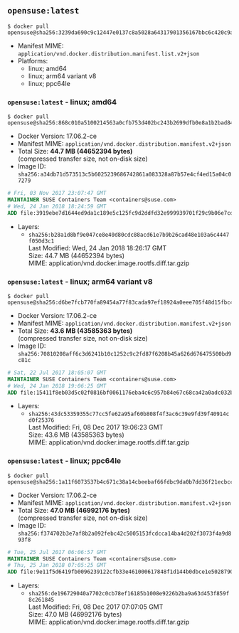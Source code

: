 ## `opensuse:latest`

```console
$ docker pull opensuse@sha256:3239da690c9c12447e0137c8a5028a64317901356167bbc6c420c9a697e1f8e0
```

-	Manifest MIME: `application/vnd.docker.distribution.manifest.list.v2+json`
-	Platforms:
	-	linux; amd64
	-	linux; arm64 variant v8
	-	linux; ppc64le

### `opensuse:latest` - linux; amd64

```console
$ docker pull opensuse@sha256:868c010a5100214563a0cfb753d402bc243b2699dfb0e8a1b2bad842d5afbf19
```

-	Docker Version: 17.06.2-ce
-	Manifest MIME: `application/vnd.docker.distribution.manifest.v2+json`
-	Total Size: **44.7 MB (44652394 bytes)**  
	(compressed transfer size, not on-disk size)
-	Image ID: `sha256:a34db71d573513c5b6025239686742861a083328a87b57e4cf4ed15a04c07279`

```dockerfile
# Fri, 03 Nov 2017 23:07:47 GMT
MAINTAINER SUSE Containers Team <containers@suse.com>
# Wed, 24 Jan 2018 18:24:59 GMT
ADD file:3919ebe7d1644ed9da1c189e5c125fc9d2ddfd32e999939701f29c9b06e7cd9c in / 
```

-	Layers:
	-	`sha256:b28a1d8bf9e047ce8e40d80cdc88acd61e7b9b26cad48e103a6c4447f050d3c1`  
		Last Modified: Wed, 24 Jan 2018 18:26:17 GMT  
		Size: 44.7 MB (44652394 bytes)  
		MIME: application/vnd.docker.image.rootfs.diff.tar.gzip

### `opensuse:latest` - linux; arm64 variant v8

```console
$ docker pull opensuse@sha256:d6be7fcb770fa89454a77f83cada97ef18924a0eee705f48d15fbc42e17dea83
```

-	Docker Version: 17.06.2-ce
-	Manifest MIME: `application/vnd.docker.distribution.manifest.v2+json`
-	Total Size: **43.6 MB (43585363 bytes)**  
	(compressed transfer size, not on-disk size)
-	Image ID: `sha256:70810208aff6c3d6241b10c1252c9c2fd87f6208b45a626d676475500bd9c81c`

```dockerfile
# Sat, 22 Jul 2017 18:05:07 GMT
MAINTAINER SUSE Containers Team <containers@suse.com>
# Wed, 24 Jan 2018 19:06:25 GMT
ADD file:15411f8eb03d5c02f0816bf0061176eba4c6c957b84e67c68ca42a0adc032b34 in / 
```

-	Layers:
	-	`sha256:43dc53359355c77cc5fe62a95af60b808f4f3ac6c39e9fd39f40914cd0f25376`  
		Last Modified: Fri, 08 Dec 2017 19:06:23 GMT  
		Size: 43.6 MB (43585363 bytes)  
		MIME: application/vnd.docker.image.rootfs.diff.tar.gzip

### `opensuse:latest` - linux; ppc64le

```console
$ docker pull opensuse@sha256:1a11f6073537b4c671c38a14cbeebaf66fdbc9da0b7dd36f21ecbcc7a6b4230d
```

-	Docker Version: 17.06.2-ce
-	Manifest MIME: `application/vnd.docker.distribution.manifest.v2+json`
-	Total Size: **47.0 MB (46992176 bytes)**  
	(compressed transfer size, not on-disk size)
-	Image ID: `sha256:f374702b3e7af8b2a092febc42c5005153fcdcca14ba4d202f3073f4a9d893f8`

```dockerfile
# Tue, 25 Jul 2017 06:06:57 GMT
MAINTAINER SUSE Containers Team <containers@suse.com>
# Thu, 25 Jan 2018 07:05:25 GMT
ADD file:9e11f5d6419fb0096239122cfb33e461000617848f1d144b0dbce1e5028790fd in / 
```

-	Layers:
	-	`sha256:de196729040a7702c0cb78ef16185b1008e9226b2ba9a63d453f859f8c261845`  
		Last Modified: Fri, 08 Dec 2017 07:07:05 GMT  
		Size: 47.0 MB (46992176 bytes)  
		MIME: application/vnd.docker.image.rootfs.diff.tar.gzip

